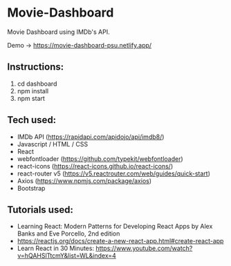 # Movie-Dashboard

Movie Dashboard using IMDb's API. 

Demo -> https://movie-dashboard-psu.netlify.app/

## Instructions:

1. cd dashboard
2. npm install
3. npm start

## Tech used:

- IMDb API (https://rapidapi.com/apidojo/api/imdb8/)
- Javascript / HTML / CSS
- React
- webfontloader (https://github.com/typekit/webfontloader)
- react-icons (https://react-icons.github.io/react-icons/)
- react-router v5 (https://v5.reactrouter.com/web/guides/quick-start) 
- Axios (https://www.npmjs.com/package/axios)
- Bootstrap

## Tutorials used:

- Learning React: Modern Patterns for Developing React Apps by Alex Banks and Eve Porcello, 2nd edition
- https://reactjs.org/docs/create-a-new-react-app.html#create-react-app
- Learn React in 30 Minutes: https://www.youtube.com/watch?v=hQAHSlTtcmY&list=WL&index=4
